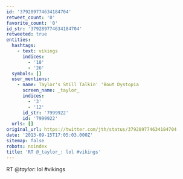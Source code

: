 ```yaml
---
id: '379289774634184704'
retweet_count: '0'
favorite_count: '0'
id_str: '379289774634184704'
retweeted: true
entities:
  hashtags:
    - text: vikings
      indices:
        - '18'
        - '26'
  symbols: []
  user_mentions:
    - name: Taylor's Still Talkin' 'Bout Dystopia
      screen_name: _taylor_
      indices:
        - '3'
        - '12'
      id_str: '7999922'
      id: '7999922'
  urls: []
original_url: https://twitter.com/jth/status/379289774634184704
date: '2013-09-15T17:05:03.000Z'
sitemap: false
robots: noindex
title: 'RT @_taylor_: lol #vikings'
---
```


RT @_taylor_: lol #vikings